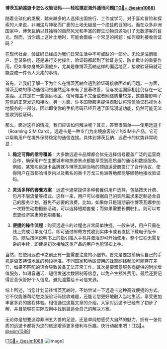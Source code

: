 **博茨瓦納遠遊卡怎么收验证码——轻松搞定海外通讯问题[[TG💪+ @esim1088](https://t.me/s/esim1088)]**

随着全球化的发展，越来越多的人选择出国旅行、工作或学习。对于喜欢冒险和探索的人来说，非洲这片神秘而广袤的土地无疑是一个绝佳的目的地。而在众多非洲国家中，博茨瓦納以其独特的自然风光和丰富的野生动物资源吸引了无数游客的目光。然而，当你踏上这片土地时，可能会面临一个常见的问题：如何顺利接收验证码？

在现代社会，验证码已经成为我们日常生活中不可或缺的一部分。无论是注册账户、登录系统，还是进行支付操作，验证码都起到了验证身份、防止欺诈的重要作用。但如果你身处异国他乡，尤其是像博茨瓦納这样的偏远地区，接收验证码就可能变成一件令人头疼的事情。

首先，让我们了解一下为什么在博茨瓦納会遇到验证码接收困难的问题。一方面，博茨瓦納的移动通信网络虽然近年来有了显著改善，但与发达国家相比仍存在一定差距。尤其是在一些偏远地区，信号覆盖不完全或者网络质量较差，这直接影响了短信的正常发送和接收。另一方面，许多国际服务提供商默认将短信验证码视为本地服务的一部分，因此即使你的手机号码已经开通了国际漫游功能，仍然可能无法接收到验证码。

那么，面对这样的情况，我们应该如何解决呢？其实，答案很简单——使用远遊卡（Roaming SIM Card）。远遊卡是一种专门为出境旅客设计的SIM卡产品，它可以帮助用户在境外保持稳定的通信连接。具体到博茨瓦納，远遊卡的优势非常明显：

1. **稳定可靠的信号覆盖**：大多数远遊卡品牌都会优先选择信号覆盖广泛的运营商合作，确保用户在主要城市和旅游景点都能享受到高质量的通话和数据服务。例如，某知名远遊卡品牌就与博茨瓦納当地的顶级运营商签订了合作协议，使得用户在首都哈博罗内以及著名的奥卡万戈三角洲等地都能够顺畅地接收验证码。

2. **灵活多样的套餐方案**：远遊卡通常提供多种套餐供用户选择，包括按天计费、包月不限流量等模式。这样一来，用户可以根据自己的实际需求来定制适合自己的服务计划，避免不必要的浪费。比如，如果你只是短期前往博茨瓦娜参加一次野生动物摄影活动，可以选择短期套餐；而如果需要长期驻扎，则可以考虑更经济实惠的长期套餐。

3. **便捷的操作流程**：购买远遊卡的过程也非常简单快捷。一般来说，用户只需在线上完成订单支付后，即可通过邮寄方式收到实体卡或者直接下载电子版卡包。随后按照说明书上的指引插入手机并激活即可开始使用。整个过程无需复杂的手续，即使是初次接触这类产品的用户也能轻松上手。

当然，在使用远遊卡之前还有一些需要注意的小细节。首先是要提前确认自己的手机是否支持该地区的频段标准。不同国家和地区使用的蜂窝网络频段可能存在差异，如果不匹配的话会导致设备无法正常工作。其次是要留意服务商提供的附加增值服务，如语音通话、短信发送次数限制等信息，以免产生额外费用。最后还要记得妥善保管好个人信息，避免泄露给不可信来源。

综上所述，当您计划前往博茨瓦納时，不妨尝试一下远遊卡这种高效便捷的方式。它不仅能够帮助您克服验证码接收难题，还能让您更好地融入当地生活，享受更加丰富多彩的旅程体验。相信通过这篇文章的介绍，大家对远遊卡已经有了初步了解，并且能够在实际应用中找到最适合自己的解决方案。

无论你是想要追踪非洲五大兽的足迹，还是单纯想感受大自然的魅力，拥有一张优质的远遊卡都将为您的旅途增添更多便利与乐趣。快行动起来吧！[[TG💪+ @esim1088](https://t.me/s/esim1088)] 

[[TG💪+ @esim1088](https://t.me/s/esim1088) ![Image](https://i.postimg.cc/4NQfJmqS/Snipaste-2025-05-13-00-14-12.png)]
